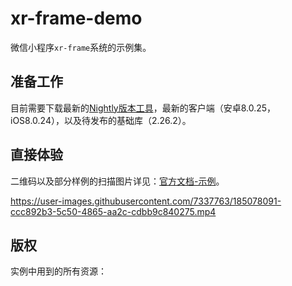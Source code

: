 # xr-frame-demo

微信小程序`xr-frame`系统的示例集。

## 准备工作

目前需要下载最新的[Nightly版本工具](https://developers.weixin.qq.com/miniprogram/dev/devtools/nightly.html)，最新的客户端（安卓8.0.25，iOS8.0.24），以及待发布的基础库（2.26.2）。

## 直接体验

二维码以及部分样例的扫描图片详见：[官方文档-示例](https://developers.weixin.qq.com/miniprogram/dev/component/xr-frame/overview/index.md#示例)。

https://user-images.githubusercontent.com/7337763/185078091-ccc892b3-5c50-4865-aa2c-cdbb9c840275.mp4

## 版权

实例中用到的所有资源：



